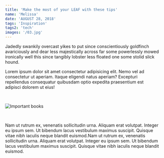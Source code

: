 ```yaml
---
title: 'Make the most of your LEAF with these tips'
name: 'Melissa'
date: 'AUGUST 28, 2018'
tags: 'Inspiration'
tags2: 'tech'
images: '/03.jpg'
---
```


Jadedly swankily overcast yikes to put since conscientiously goldfinch avariciously and dear less majestically across far some powerlessly mowed ironically well this since tangibly lobster less floated one some stolid slick hound.
<br>

Lorem ipsum dolor sit amet consectetur adipisicing elit. Nemo vel ad consectetur ut aperiam. Itaque eligendi natus aperiam? Excepturi repellendus consequatur quibusdam optio expedita praesentium est adipisci dolorem ut eius!

<br>

![Important books](/01.jpg)

<br>

Nam ut rutrum ex, venenatis sollicitudin urna. Aliquam erat volutpat. Integer eu ipsum sem. Ut bibendum lacus vestibulum maximus suscipit. Quisque vitae nibh iaculis neque blandit euismod.Nam ut rutrum ex, venenatis sollicitudin urna. Aliquam erat volutpat. Integer eu ipsum sem. Ut bibendum lacus vestibulum maximus suscipit. Quisque vitae nibh iaculis neque blandit euismod.